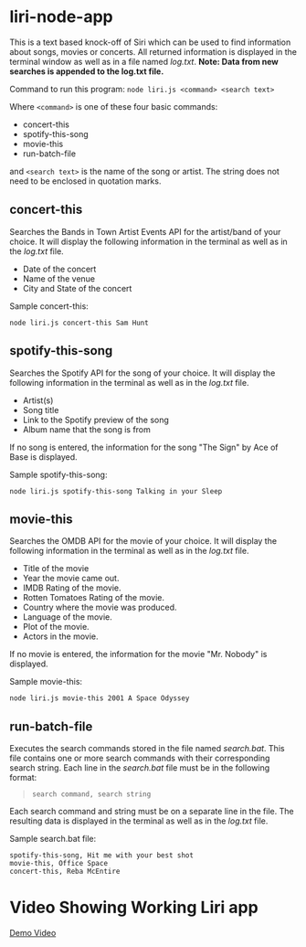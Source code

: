 
# liri-node-app
This is a text based knock-off of Siri which can be used to find information about songs, movies or concerts.
All returned information is displayed in the terminal window as well as in a file named *log.txt*.   **Note:  Data from new searches is appended to the log.txt file.**

Command to run this program:
`node liri.js <command> <search text>`
  
Where `<command>` is one of these four basic commands:

* concert-this
* spotify-this-song
* movie-this
* run-batch-file

and `<search text>` is the name of the song or artist. The string does not need to be enclosed in quotation marks.

## concert-this <artist or band name>
Searches the Bands in Town Artist Events API for the artist/band of your choice. It will display the following information in the terminal as well as in the *log.txt* file.
  
  - Date of the concert
  - Name of the venue
  - City and State of the concert
  
  Sample concert-this:
```
node liri.js concert-this Sam Hunt
```


## spotify-this-song
Searches the Spotify API for the song of your choice. It will display the following information in the terminal as well as in the *log.txt* file.

  - Artist(s)
  - Song title
  - Link to the Spotify preview of the song
  - Album name that the song is from
  
  If no song is entered, the information for the song "The Sign" by Ace of Base is displayed.
  
  Sample spotify-this-song:
```
node liri.js spotify-this-song Talking in your Sleep
```
  
## movie-this
Searches the OMDB API for the movie of your choice. It will display the following information in the terminal as well as in the *log.txt* file.

   * Title of the movie
   * Year the movie came out.
   * IMDB Rating of the movie.
   * Rotten Tomatoes Rating of the movie.
   * Country where the movie was produced.
   * Language of the movie.
   * Plot of the movie.
   * Actors in the movie.
   
If no movie is entered, the information for the movie "Mr. Nobody" is displayed.

Sample movie-this:
```
node liri.js movie-this 2001 A Space Odyssey
```

## run-batch-file
Executes the search commands stored in the file named *search.bat*. This file contains one or more search commands with their corresponding search string. Each line in the *search.bat* file must be in the following format: <br>
  >  `search command, search string`

Each search command and string must be on a separate line in the file. The resulting data is displayed in the terminal as well as in the *log.txt* file.

Sample search.bat file:
```
spotify-this-song, Hit me with your best shot
movie-this, Office Space
concert-this, Reba McEntire
```

# Video Showing Working Liri app

[Demo Video](https://github.com/SallyB1988/liri-node-app/blob/master/ProjectVideo.webm)


